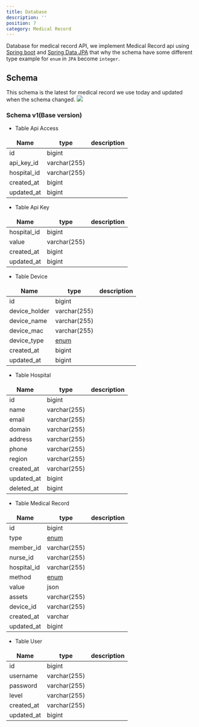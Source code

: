```yaml
---
title: Database
description: ''
position: 7 
category: Medical Record
---
```

<style>
td, th {
   border: none!important;
}
.prose thead{
    border-bottom-width: 0px !important;
}
</style>

Database for medical record API, we implement Medical Record api using [Spring boot](https://spring.io)
and [Spring Data JPA](https://spring.io/projects/spring-data-jpa) that why the schema have some different type example for `enum` in `JPA` become `integer`.

## Schema
This schema is the latest for medical record we use today and updated when the schema changed.
<img src="medical-record-db-schema-2022-01-08.png">


### Schema v1(Base version)
- Table Api Access

| Name        | type         | description |
|-------------|--------------|-------------|
| id          | bigint       |             |
| api_key_id  | varchar(255) |             |
| hospital_id | varchar(255) |             |
| created_at  | bigint       |             |
| updated_at  | bigint       |             |

- Table Api Key

| Name        | type         | description |
|-------------|--------------|-------------|
| hospital_id | bigint       |             |
| value       | varchar(255) |             |
| created_at  | bigint       |             |
| updated_at  | bigint       |             |

- Table Device

| Name          | type                         | description |
|---------------|------------------------------|-------------|
| id            | bigint                       |             |
| device_holder | varchar(255)                 |             |
| device_name   | varchar(255)                 |             |
| device_mac    | varchar(255)                 |             |
| device_type   | [enum](/medical-record-type) |             |
| created_at    | bigint                       |             |
| updated_at    | bigint                       |             |

- Table Hospital

| Name       | type         | description |
|------------|--------------|-------------|
| id         | bigint       |             |
| name       | varchar(255) |             |
| email      | varchar(255) |             |
| domain     | varchar(255) |             |
| address    | varchar(255) |             |
| phone      | varchar(255) |             |
| region     | varchar(255) |             |
| created_at | varchar(255) |             |
| updated_at | bigint       |             | 
| deleted_at | bigint       |             |

- Table Medical Record

| Name        | type                          | description |
|-------------|-------------------------------|-------------|
| id          | bigint                        |             |
| type        | [enum](/medical-record-type)  |             |
| member_id   | varchar(255)                  |             |
| nurse_id    | varchar(255)                  |             |
| hospital_id | varchar(255)                  |             |
| method      | [enum](/medical-record-type)  |             |
| value       | json                          |             |
| assets      | varchar(255)                  |             |
| device_id   | varchar(255)                  |             |
| created_at  | varchar                       |             |
| updated_at  | bigint                        |             | 

- Table User

| Name       | type         | description |
|------------|--------------|-------------|
| id         | bigint       |             |
| username   | varchar(255) |             |
| password   | varchar(255) |             |
| level      | varchar(255) |             |
| created_at | varchar(255) |             |
| updated_at | bigint       |             | 



